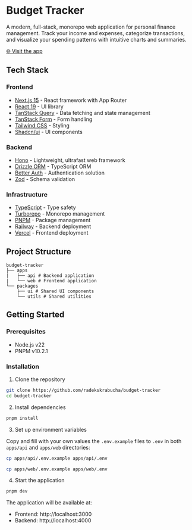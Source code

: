 # Budget Tracker

A modern, full-stack, monorepo web application for personal finance management. Track your income and expenses, categorize transactions, and visualize your spending patterns with intuitive charts and summaries.


[🌐 Visit the app](https://bdgt-trckr.vercel.app/)

## Tech Stack

### Frontend
- [Next.js 15](https://nextjs.org/) - React framework with App Router
- [React 19](https://react.dev/) - UI library
- [TanStack Query](https://tanstack.com/query/latest) - Data fetching and state management
- [TanStack Form](https://tanstack.com/form/latest) - Form handling
- [Tailwind CSS](https://tailwindcss.com/) - Styling
- [Shadcn/ui](https://ui.shadcn.com/) - UI components

### Backend
- [Hono](https://hono.dev/) - Lightweight, ultrafast web framework
- [Drizzle ORM](https://orm.drizzle.team/) - TypeScript ORM
- [Better Auth](https://www.better-auth.com/) - Authentication solution
- [Zod](https://zod.dev/) - Schema validation

### Infrastructure
- [TypeScript](https://www.typescriptlang.org/) - Type safety
- [Turborepo](https://turbo.build/) - Monorepo management
- [PNPM](https://pnpm.io/) - Package management
- [Railway](https://railway.app/) - Backend deployment
- [Vercel](https://vercel.com/) - Frontend deployment

## Project Structure

    budget-tracker
    ├── apps
    |   ├── api # Backend application
    |   └── web # Frontend application
    └── packages
        ├── ui # Shared UI components
        └── utils # Shared utilities

## Getting Started

### Prerequisites

- Node.js v22
- PNPM v10.2.1

### Installation

1. Clone the repository

```bash
git clone https://github.com/radekskrabucha/budget-tracker
cd budget-tracker
```

2. Install dependencies

```bash
pnpm install
```

3. Set up environment variables

Copy and fill with your own values the `.env.example` files to `.env` in both `apps/api` and `apps/web` directories:

```bash
cp apps/api/.env.example apps/api/.env
```
```bash
cp apps/web/.env.example apps/web/.env
```

4. Start the application

```bash
pnpm dev
```


The application will be available at:
- Frontend: http://localhost:3000
- Backend: http://localhost:4000